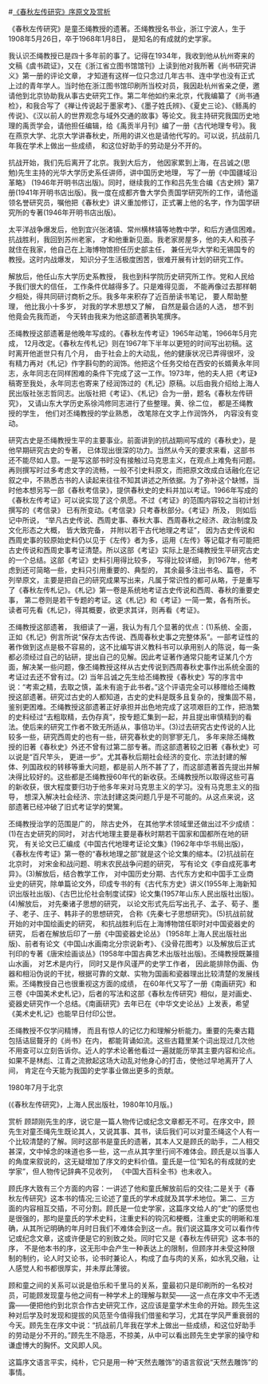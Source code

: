 #[《春秋左传研究》序原文及赏析](https://www.vrrw.net/wx/14380.html)

《春秋左传研究》是童丕绳教授的遗著。丕绳教授名书业，浙江宁波人，生于1908年5月26日，卒于1968年1月8日， 是知名的有成就的史学家。

我认识丕绳教授已是四十多年前的事了。记得在1934年，我收到他从杭州寄来的文稿《虞书疏证》，又在《浙江省立图书馆馆刊》上读到他对我所著《尚书研究讲义》第一册的评论文章， 才知道有这样一位只念过几年古书、连中学也没有正式上过的青年学人。当时他在浙江图书馆印刷所当校对员，我因赴杭州省亲之便，邀请他到北京协助我从事古史研究工作。第二年他如约来北京，代我编纂了《尚书通检》，和我合写了《禅让传说起于墨家考》、《墨子姓氏辨》、《夏史三论》、《鲧禹的传说》、《汉以前人的世界观念与域外交通的故事》等论文。我主持研究我国历史地理的禹贡学会，请他担任编辑，给《禹贡半月刊》编了一册《古代地理专号》。我在燕京大学、北京大学讲春秋史，所用的讲义也是请他代写的。可以说，抗战前几年我在学术上做出一些成绩， 和这位好助手的劳动是分不开的。

抗战开始，我们先后离开了北京。我到大后方， 他因家累到上海，在吕诚之(思勉)先生主持的光华大学历史系任讲师，讲中国历史地理， 写了一册《中国疆域沿革略》 (1946年开明书店出版)。同时，继续我的工作和吕先生合编《古史辨》第7册(1941年开明书店出版)。我一度在成都齐鲁大学负责国学研究所的工作，请他遥领名誉研究员，嘱他把《春秋史》讲义重加修订，正式署上他的名字，作为国学研究所的专著(1946年开明书店出版)。

太平洋战争爆发后，他到宜兴张渚镇、常州横林镇等地教中学，和后方通信困难。抗战胜利，我回到苏州老家， 才和他重新见面。我老家房屋多，他的夫人和孩子就住在我家，他自己在上海博物馆担任历史部主任， 兼任光华大学和无锡国专的教授。这时内战爆发， 知识分子生活极度困苦，很难开展有计划的研究工作。

解放后，他任山东大学历史系教授， 我也到科学院历史研究所工作。党和人民给予我们很大的信任， 工作条件优越得多了。只是难得见面， 不能再像过去那样朝夕相处，得共同研讨商析之乐。我多年来积存了近百册读书笔记， 要人帮助整理， 他比我小十多岁， 对我的学术思想又了解， 自然是最合适的人选， 想不到他竟会先我而逝， 今天转由我来为他这部遗著执笔撰序。



丕绳教授这部遗著是他晚年写成的。《春秋左传考证》1965年动笔，1966年5月完成， 12月改定。《春秋左传札记》则在1967年下半年以更短的时间写出初稿。这时离开他逝世只有几个月， 由于社会上的大动乱，他的健康状况已弄得很坏，没有精力再对《札记》作字斟句酌的润饰。他把这个任务交给在西安的长婿黄永年同志，永年同志在同样困难的条件下完成了这一工作。1973年，他的夫人把《考证》稿寄至我处，永年同志也寄来了经润饰过的《札记》原稿。以后由我介绍给上海人民出版社张志哲同志。出版社把《考证》、《札记》合为一册，题名《春秋左传研究》， 又请山东大学历史系徐鸿修同志进行了些整理。黄、徐二位， 都是丕绳教授的学生， 他们对丕绳教授的学业熟悉， 改笔除在文字上作润饰外， 内容没有变动。

研究古史是丕绳教授生平的主要事业。前面讲到的抗战期间写成的《春秋史》，是他早期研究古史的专著， 已体现出很深的功力。当然从今天的要求来看，这部书还不能尽如人意。一是写这部书时没有接触过马克思主义，在观点上难免有问题。再则撰写时过多考虑文字的流畅，一般不引史料原文，而把原文改成白话融化在记叙之中，不熟悉古书的人读起来往往不知其讲述之所依据。为了弥补这个缺憾，当时他本想另写一部《春秋考信录》，提供春秋史的史料并加以考证。1966年写成的《春秋左传考证》可以说实现了这个夙愿。不过《考证》的范围内容较之当初计划撰写的《考信录》 已有所变动。《考信录》只考春秋部分。《考证》所及， 则如后记中所说， “举凡古史传说、西周史事、春秋大事、西周春秋之经济、政治制度及文化形态之大概， 皆大致完备， 并附以若干古代地理之考证”， 因为古史传说和西周史事的较原始史料仍以见于《左传》者为多，运用《左传》等记载才有可能把古史传说和西周史事考证清楚。所以这部《考证》实际上是丕绳教授生平研究古史的一个总结。这部《考证》史料引用得比较多， 写得比较详细， 到1967年，他考虑到还可简略一些，史料只引用重要的、典型的， 其余最多注出书名、篇卷， 不列举原文，主要是把自己的研究成果写出来，凡属于常识性的都可从略，于是重写了《春秋左传札记》。《札记》第一卷是系统地考证古史传说和西周、春秋的重要史事， 第二卷则是若干专题的考证。这《札记》和《考证》一简一繁，各有所长。读者可先看《札记》，得其概要，欲更求其详，则再看《考证》。

丕绳教授这部遗著， 我细读了一遍，我认为有几个显著的优点：(1)系统、全面，正如《札记》例言所说“保存太古传说、西周春秋史事之完整体系”。一部考证性的著作做到这点是极不容易的，这不比编写讲义教科书可以承用别人的陈说，每一条都必须经过自己的钻研，提出自己的见解。因此考证著作通常只能考证某几个方面，解决某一些问题，像丕绳教授这样从古史传说到西周春秋史事作出系统全面的考证过去还不曾有过。(2) 当年吕诚之先生给丕绳教授《春秋史》写的序言中说：“考索之精，去取之慎，盖未有逾于此书者。”这个评语完全可以移赠给丕绳教授这部遗著。研究过古史的人都知道，古史的史料是既多且复杂的，搜集固不易，鉴别更困难。丕绳教授这部遗著正好承担并出色地完成了这项艰巨的工作，把浩繁的史料经过“去粗取精，去伪存真”，按专题汇集到一起，并且提出审慎精到的看法。使后来的研究工作者不致无所适从，事倍功半。(3)过去研究古史传说的人比较多一些，研究西周史的也有一些，研究春秋史的则寥寥无几， 多年来除丕绳教授的旧著《春秋史》外还不曾有过第二部专著。而这部遗著较之旧著《春秋史》可以说是“百尺竿头， 更进一步”。尤其春秋后期社会经济的变化、宗法封建的解体、列国政权的转移等重大问题，都是前人所不甚了了，而这部遗著首先提出并解决得比较好的。这些都是丕绳教授60年代的新收获。丕绳教授所以取得这些可喜的新收获，很大程度要归功于他多年来对马克思主义的学习。没有马克思主义的指导， 想深入解决社会经济、宗法封建这类问题几乎是不可能的。从这点来说，这部遗著已经冲破了旧式考证学的樊篱。

丕绳教授治学的范围是广的， 除古史外， 在其他学术领域里还做出过不少成绩：(1)在古史研究的同时， 对古代地理主要是春秋时期若干国家和国都所在地的研究， 有关论文已汇编成《中国古代地理考证论文集》(1962年中华书局出版)， 《春秋左传考证》第一卷的“春秋地理之部”就是这个论文集的缩本。(2)抗战前在北京时， 对宋金和战问题、明末农民战争问题的研究， 写有论文《李自成死事考异》。(3)解放后，结合教学工作， 对中国历史分期、古代东方史和中国手工业商业史的研究，除单篇论文外，印成专书的有《古代东方史》讲义(1955年上海新知识出版社出版)、《古巴比伦社会制度试探》论文集(1957年山东人民出版社出版)。(4)解放后， 对先秦诸子思想的研究， 以论文形式先后写出孔子、孟子、荀子、墨子、老子、庄子、韩非子的思想研究， 合称《先秦七子思想研究》。(5)抗战前就开始的对中国绘画史的研究， 和抗战胜利后在上海博物馆任职时对中国瓷器史的研究， 后者在解放后印了一册《中国瓷器史论丛》 (1958年上海人民出版社出版)、前者有论文《中国山水画南北分宗说新考》、《没骨花图考》以及解放后正式刊印的专著《唐宋绘画谈丛》(1958年中国古典艺术出版社出版)。丕绳教授既兼擅山水画， 对艺术是内行， 同时又是作风谨严的史学工作者， 因此能排除伪画、伪器和相沿伪说的干扰，根据可靠的文献、实物为国画和瓷器理出比较清楚的发展线索。丕绳教授自己也很重视这方面的成绩， 在60年代又写了一册《南画研究》和三卷《中国美术史札记》，后者的写法和这部《春秋左传研究》相似，是对画史、瓷器史研究作一个总结。《南画研究》去年已在《中华文史论丛》上发表，希望《美术史札记》也能早日付印公世。

丕绳教授不仅学问精博， 而且有惊人的记忆力和理解分析能力。重要的先秦古籍包括诘屈聱牙的《尚书》在内， 都能背诵如流。这些古籍里某个词出现过几次他不用查可以立刻告诉你。近人的学术论著他看过一遍就能历举其主要内容和论点。如果不是林彪、江青之流掀起这场大动乱对他身心的打击，使他过早地离开了人间， 肯定在今天能为我国的史学事业做出更多的贡献。

1980年7月于北京

(《春秋左传研究》，上海人民出版社，1980年10月版。)

赏析 顾颉刚先生的序，说它是一篇人物传记或纪念文章都无不可。在序文中，顾先生对童丕绳先生既论其人，又说其事、其书，读后我们可以对童丕绳这个人有一个比较清楚的了解。同时这部书是童氏的遗著，其本人又是顾氏的助手，二人相交甚深，文中悼念的味道也多一些，这一点从其字里行间不难体会。顾氏是以当事人的角度来叙说的，这无疑增加了序文的史料价值。童氏是一位“知名的有成就的史学家”，但人物传记辞典不见收列， 《中国大百科全书》也未收入。

顾氏序大致有三个方面的内容：一讲述了他和童氏解放前后的交往;二是关于《春秋左传研究》这本书的情况;三论述了童氏的学术成就及其学术地位。第二、三方面的内容相互交插，不可分割。顾氏是一位史学家，这篇序文给人的“史”的感觉也是很强的，那均是童氏的学术史料，注重史料的钩沉和梗概，注重史实的明晰和准确，从其所记明确的年月时日我们不难体会到这一点。我们说这篇序文可以看作传记或纪念文章，这或许便是它的别致之处。同时它又是《春秋左传研究》这本书的序， 不是他本书的序，这无形中会产生一种表达上的限制，但顾序并未受这种限制的制约，论人时又论书，论书时兼论人，构成了血与肉的关系，如水乳交融，让人感觉人和书都很厚实，并未厚此薄彼。

顾和童之间的关系可以说是伯乐和千里马的关系，童最初只是印刷所的一名校对员，可能顾发现童与他之间有一种学术上的理解与默契——这一点在序文中不无透露——便把他约到北京合作古史研究工作，这应该是童学术生命的开始。顾先生这种对后学及时发现和提拔的风范至今值得我们借鉴和学习，尤其在学风严重衰弱的今天。顾先生在序文中说：“抗战前几年我在学术上做出一些成绩，和这位好助手的劳动是分不开的。”顾先生不隐恶，不掠美，从中可以看出顾先生史学家的操守和谦虚博大的胸怀。文风即人风。

这篇序文语言平实，纯朴，它只是用一种“天然去雕饰”的语言叙说“天然去雕饰”的事情。


